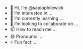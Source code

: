 - 👋 Hi, I’m @sapiophilewick
- 👀 I’m interested in ...
- 🌱 I’m currently learning ...
- 💞️ I’m looking to collaborate on ...
- 📫 How to reach me ...
- 😄 Pronouns: ...
- ⚡ Fun fact: ...

<!---
sapiophilewick/sapiophilewick is a ✨ special ✨ repository because its `README.md` (this file) appears on your GitHub profile.
You can click the Preview link to take a look at your changes.
--->
